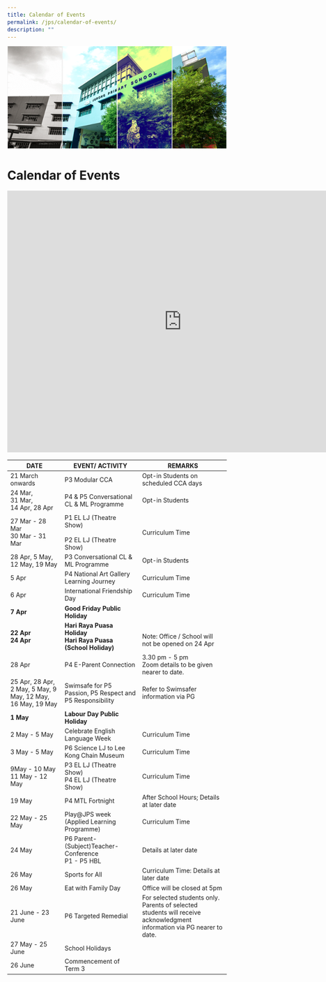 ```yaml
---
title: Calendar of Events
permalink: /jps/calendar-of-events/
description: ""
---
```

![](/images/Banner.png)

Calendar of Events
==================

<iframe src="https://calendar.google.com/calendar/embed?src=c_a2cec3204ff7a5c2270d844fd7d4bd2de53998e2607c46abbc82ffb5f1bee309%40group.calendar.google.com&ctz=Asia%2FSingapore" style="border: 0" width="800" height="600" frameborder="0" scrolling="no"></iframe>
<br>

| DATE        | EVENT/ ACTIVITY | REMARKS |
| ------------ | -------- | -------- |
| 21 March onwards    | P3 Modular CCA    | Opt-in Students on scheduled CCA days     |
| 24 Mar, <br>31 Mar,<br>14 Apr, 28 Apr   | P4 & P5 Conversational CL & ML Programme    | Opt-in Students     |
| 27 Mar - 28 Mar <br>30 Mar - 31 Mar   | P1 EL LJ (Theatre Show)<br><br> P2 EL LJ (Theatre Show)    | Curriculum Time   |
|28 Apr, 5 May,<br>12 May, 19 May   | P3 Conversational CL & ML Programme    | Opt-in Students     |
| 5 Apr   | P4 National Art Gallery Learning Journey    | Curriculum Time     |
| 6 Apr   | International Friendship Day    | Curriculum Time     |
| <b>7 Apr</b>   |<b> Good Friday Public Holiday</b>   |     |
| <b>22 Apr<br>24 Apr</b>  | <b>Hari Raya Puasa Holiday<br>Hari Raya Puasa (School Holiday)</b>    | <br> Note: Office / School will not be opened on 24 Apr|
| 28 Apr   | P4 E-Parent Connection    | 3.30 pm - 5 pm <br> Zoom details to be given nearer to date.     |
| 25 Apr, 28 Apr, 2 May, 5 May, 9 May, 12 May, 16 May, 19 May   | Swimsafe for P5 Passion, P5 Respect and P5 Responsibility     | Refer to Swimsafer information via PG    | 
| <b> 1 May</b>   | <b>Labour Day Public Holiday    </b>|    |
| 2 May - 5 May   | Celebrate English Language Week     |  Curriculum Time    |
| 3 May - 5 May   | P6 Science LJ to Lee Kong Chain Museum   | Curriculum Time   |
| 9May - 10 May<br> 11 May - 12 May   | P3 EL LJ (Theatre Show) <br> P4 EL LJ (Theatre Show)   | Curriculum Time   |
| 19 May   | P4 MTL Fortnight   | After School Hours; Details at later date   |
| 22 May - 25 May   | Play@JPS week (Applied Learning Programme)   | Curriculum Time   |
| 24 May   | P6 Parent-(Subject)Teacher-Conference <br> P1 - P5 HBL   | Details at later date   |
| 26 May    | Sports for All   | Curriculum Time: Details at later date   |
| 26 May    | Eat with Family Day   | Office will be closed at 5pm   |
| 21 June - 23 June    | P6 Targeted Remedial   | For selected students only. <br>Parents of selected students will receive acknowledgment information via PG nearer to date.   |
| 27 May - 25 June   | School Holidays    |    |
| 26 June    | Commencement of Term 3   |   |